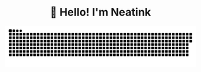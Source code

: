 <h1 align="center">👋 Hello! I'm Neatink </h1>

<p align="center">
 <img width="600" src="assets/github-snake.svg" alt="snake"/>
</p>